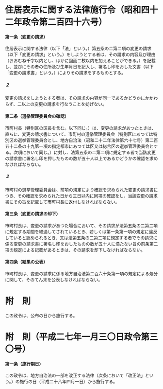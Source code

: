 # 住居表示に関する法律施行令（昭和四十二年政令第二百四十六号）
#### 第一条（変更の請求）
住居表示に関する法律（以下「法」という。）第五条の二第二項の変更の請求（以下「変更の請求」という。）をしようとする者は、その請求の内容及び理由（おおむね千字以内とし、ほかに図画二枚以内を加えることができる。）を記載し、並びにその者の住所及び生年月日を記入し、署名し印をおした文書（以下「変更の請求書」という。）によりその請求をするものとする。
##### ２
変更の請求をしようとする者は、その請求の内容が同一であるかどうかにかかわらず、二以上の変更の請求を行なうことを妨げない。
#### 第二条（選挙管理委員会の確認）
市町村長（特別区の区長を含む。以下同じ。）は、変更の請求があつたときは、直ちに、変更の請求書について、市町村の選挙管理委員会（特別区にあつては特別区の選挙管理委員会とし、地方自治法（昭和二十二年法律第六十七号）第二百五十二条の十九第一項の指定都市にあつては区又は総合区の選挙管理委員会とする。次項において同じ。）に対し、法第五条の二第二項に規定する者で当該変更の請求書に署名し印を押したものの数が五十人以上であるかどうかの確認を求めなければならない。
##### ２
市町村の選挙管理委員会は、前項の規定により確認を求められた変更の請求書につき、その確認を求められた日から三日以内に同項の確認をし、当該変更の請求書にその旨を記載して市町村長に返付しなければならない。
#### 第三条（変更の請求の却下）
市町村長は、変更の請求があつた場合において、その請求が法第五条の二第二項に規定する期間を経過してされているとき、若しくは第一条第一項の規定に違反していると認められるとき、又は法第五条の二第二項に規定する者でその請求に係る変更の請求書に署名し印をおしたものの数が五十人に満たない旨の前条第二項の規定による記載があるときは、その請求を却下しなければならない。
#### 第四条（結果の公表）
市町村長は、変更の請求に係る地方自治法第二百六十条第一項の規定による処分に関して、そのてん末を公表しなければならない。
# 附　則
この政令は、公布の日から施行する。
# 附　則（平成二七年一月三〇日政令第三〇号）
#### 第一条（施行期日）
この政令は、地方自治法の一部を改正する法律（次条において「改正法」という。）の施行の日（平成二十八年四月一日）から施行する。
